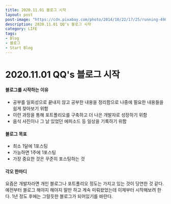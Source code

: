 ```yaml
---
title: 2020.11.01 블로그 시작
layout: post
post-image: "https://cdn.pixabay.com/photo/2014/10/22/17/25/running-498257_960_720.jpg"
description: 2020.11.01 QQ's 블로그 시작
category: LIFE
tags:
- Blog
- 블로그
- Start Blog
---
```


# 2020.11.01 QQ's 블로그 시작



#### 블로그를 시작하는 이유
- 공부를 일회성으로 끝내지 않고 공부한 내용을 정리함으로 나중에 필요한 내용들을 쉽게 찾아보기 위함
- 이런 과정을 통해 포트폴리오를 구축하고 더 나은 개발자로 성장하기 위함
- 음식 사진이나 그 날 있었던 에피소드 등 일상을 기록하기 위함



#### 블로그 목표
- 최소 1달에 1포스팅
- 가능하면 1주에 1포스팅
- 가장 중요한 것은 꾸준히 포스팅하는 것



#### 각오 한마디

요즘은 개발자라면 개인 블로그나 포트폴리오 정도는 가지고 있는 것이 당연한 것 같다. 예전부터 블로그 해야지 해야지 말만 하고 계속 미뤄왔었는데 이제부터 시작해보려 한다. 1년 정도 후에는 그럴듯한 블로그가 되어있기를 바란다.
